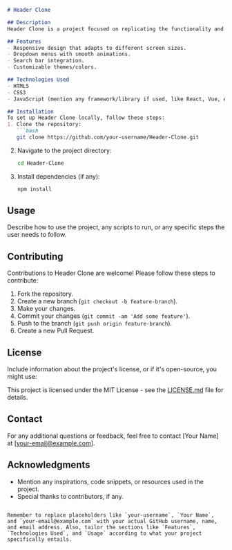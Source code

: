 ```markdown
# Header Clone

## Description
Header Clone is a project focused on replicating the functionality and design of a specific web header. This project aims to demonstrate the ability to accurately recreate UI components and implement their features.

## Features
- Responsive design that adapts to different screen sizes.
- Dropdown menus with smooth animations.
- Search bar integration.
- Customizable themes/colors.

## Technologies Used
- HTML5
- CSS3
- JavaScript (mention any framework/library if used, like React, Vue, etc.)

## Installation
To set up Header Clone locally, follow these steps:
1. Clone the repository:
   ```bash
   git clone https://github.com/your-username/Header-Clone.git
   ```
2. Navigate to the project directory:
   ```bash
   cd Header-Clone
   ```
3. Install dependencies (if any):
   ```bash
   npm install
   ```

## Usage
Describe how to use the project, any scripts to run, or any specific steps the user needs to follow.

## Contributing
Contributions to Header Clone are welcome! Please follow these steps to contribute:
1. Fork the repository.
2. Create a new branch (`git checkout -b feature-branch`).
3. Make your changes.
4. Commit your changes (`git commit -am 'Add some feature'`).
5. Push to the branch (`git push origin feature-branch`).
6. Create a new Pull Request.

## License
Include information about the project's license, or if it's open-source, you might use:

This project is licensed under the MIT License - see the [LICENSE.md](LICENSE.md) file for details.

## Contact
For any additional questions or feedback, feel free to contact [Your Name] at [your-email@example.com].

## Acknowledgments
- Mention any inspirations, code snippets, or resources used in the project.
- Special thanks to contributors, if any.
```

Remember to replace placeholders like `your-username`, `Your Name`, and `your-email@example.com` with your actual GitHub username, name, and email address. Also, tailor the sections like `Features`, `Technologies Used`, and `Usage` according to what your project specifically entails.

